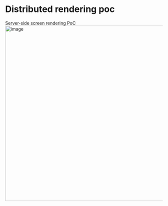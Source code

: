 # Distributed rendering poc

Server-side screen rendering PoC
<img width="561" alt="image" src="https://user-images.githubusercontent.com/2879949/183288089-7fbbbc1b-0a9a-41b1-8920-d6e397e01d40.png">
